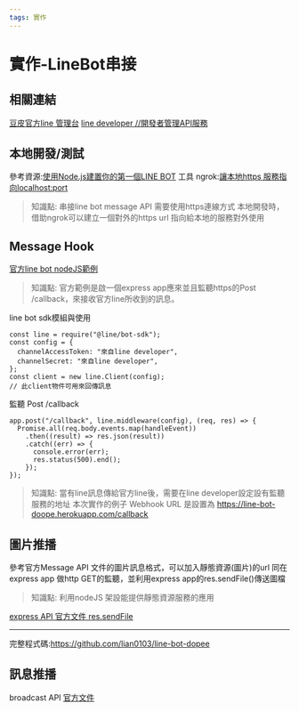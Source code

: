 ```yaml
---
tags: 實作
---
```

# 實作-LineBot串接
## 相關連結
[豆皮官方line 管理台](https://manager.line.biz/account/@928wyrpi)
[line developer //開發者管理API服務](https://developers.line.biz/console/channel/1656497673/basics)

## 本地開發/測試
參考資源:[使用Node.js建置你的第一個LINE BOT](https://medium.com/pyradise/%E4%BD%BF%E7%94%A8node-js%E5%BB%BA%E7%BD%AE%E4%BD%A0%E7%9A%84%E7%AC%AC%E4%B8%80%E5%80%8Bline-bot-590b7ba7a28a)
工具 ngrok:[讓本地https 服務指向localhost:port](https://dashboard.ngrok.com/get-started/setup)

> 知識點: 串接line bot message API 需要使用https連線方式
> 本地開發時，借助ngrok可以建立一個對外的https url 指向給本地的服務對外使用

## Message Hook

[官方line bot nodeJS範例](https://github.com/line/line-bot-sdk-nodejs/tree/next/examples/echo-bot)

>知識點: 官方範例是啟一個express app應來並且監聽https的Post /callback，來接收官方line所收到的訊息。

line bot sdk模組與使用
```javascript=
const line = require("@line/bot-sdk");
const config = {
  channelAccessToken: "來自line developer",
  channelSecret: "來自line developer",
};
const client = new line.Client(config);
// 此client物件可用來回傳訊息
```

監聽 Post /callback
```javascript=
app.post("/callback", line.middleware(config), (req, res) => {
  Promise.all(req.body.events.map(handleEvent))
    .then((result) => res.json(result))
    .catch((err) => {
      console.error(err);
      res.status(500).end();
    });
});
```

>知識點: 當有line訊息傳給官方line後，需要在line developer設定設有監聽服務的地址
>本次實作的例子 Webhook URL 是設置為  https://line-bot-doope.herokuapp.com/callback



## 圖片推播
參考官方Message API 文件的圖片訊息格式，可以加入靜態資源(圖片)的url
同在express app 做http GET的監聽，並利用express app的res.sendFile()傳送圖檔

> 知識點: 利用nodeJS 架設能提供靜態資源服務的應用

[express API 官方文件 res.sendFile](http://expressjs.com/en/api.html#res.sendFile)

---

完整程式碼:https://github.com/lian0103/line-bot-dopee

## 訊息推播

broadcast API [官方文件](https://developers.line.biz/en/reference/messaging-api/#send-broadcast-message)

